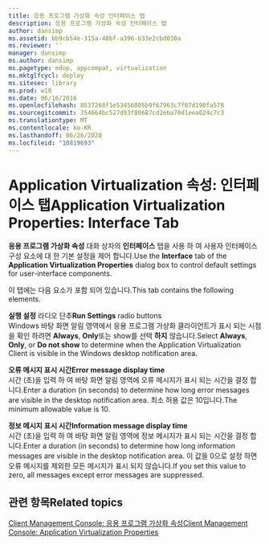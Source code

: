 ```yaml
---
title: 응용 프로그램 가상화 속성 인터페이스 탭
description: 응용 프로그램 가상화 속성 인터페이스 탭
author: dansimp
ms.assetid: bb9cb54e-315a-48bf-a396-b33e2cbd030a
ms.reviewer: ''
manager: dansimp
ms.author: dansimp
ms.pagetype: mdop, appcompat, virtualization
ms.mktglfcycl: deploy
ms.sitesec: library
ms.prod: w10
ms.date: 06/16/2016
ms.openlocfilehash: 8537268f1e53456805b9f67963c7f07d190fa578
ms.sourcegitcommit: 354664bc527d93f80687cd2eba70d1eea024c7c3
ms.translationtype: MT
ms.contentlocale: ko-KR
ms.lasthandoff: 06/26/2020
ms.locfileid: "10819693"
---
```

# <span data-ttu-id="5363e-103">Application Virtualization 속성: 인터페이스 탭</span><span class="sxs-lookup"><span data-stu-id="5363e-103">Application Virtualization Properties: Interface Tab</span></span>


<span data-ttu-id="5363e-104">**응용 프로그램 가상화 속성** 대화 상자의 **인터페이스** 탭을 사용 하 여 사용자 인터페이스 구성 요소에 대 한 기본 설정을 제어 합니다.</span><span class="sxs-lookup"><span data-stu-id="5363e-104">Use the **Interface** tab of the **Application Virtualization Properties** dialog box to control default settings for user-interface components.</span></span>

<span data-ttu-id="5363e-105">이 탭에는 다음 요소가 포함 되어 있습니다.</span><span class="sxs-lookup"><span data-stu-id="5363e-105">This tab contains the following elements.</span></span>

<a href="" id="run-settings-radio-buttons"></a><span data-ttu-id="5363e-106">**실행 설정** 라디오 단추</span><span class="sxs-lookup"><span data-stu-id="5363e-106">**Run Settings** radio buttons</span></span>  
<span data-ttu-id="5363e-107">Windows 바탕 화면 알림 영역에서 응용 프로그램 가상화 클라이언트가 표시 되는 시점을 확인 하려면 **Always**, **Only**또는 show를 선택 **하지** 않습니다.</span><span class="sxs-lookup"><span data-stu-id="5363e-107">Select **Always**, **Only**, or **Do not show** to determine when the Application Virtualization Client is visible in the Windows desktop notification area.</span></span>

<a href="" id="error-message-display-time"></a>**<span data-ttu-id="5363e-108">오류 메시지 표시 시간</span><span class="sxs-lookup"><span data-stu-id="5363e-108">Error message display time</span></span>**  
<span data-ttu-id="5363e-109">시간 (초)을 입력 하 여 바탕 화면 알림 영역에 오류 메시지가 표시 되는 시간을 결정 합니다.</span><span class="sxs-lookup"><span data-stu-id="5363e-109">Enter a duration (in seconds) to determine how long error messages are visible in the desktop notification area.</span></span> <span data-ttu-id="5363e-110">최소 허용 값은 10입니다.</span><span class="sxs-lookup"><span data-stu-id="5363e-110">The minimum allowable value is 10.</span></span>

<a href="" id="information-message-display-time"></a>**<span data-ttu-id="5363e-111">정보 메시지 표시 시간</span><span class="sxs-lookup"><span data-stu-id="5363e-111">Information message display time</span></span>**  
<span data-ttu-id="5363e-112">시간 (초)을 입력 하 여 바탕 화면 알림 영역에 정보 메시지가 표시 되는 시간을 결정 합니다.</span><span class="sxs-lookup"><span data-stu-id="5363e-112">Enter a duration (in seconds) to determine how long information messages are visible in the desktop notification area.</span></span> <span data-ttu-id="5363e-113">이 값을 0으로 설정 하면 오류 메시지를 제외한 모든 메시지가 표시 되지 않습니다.</span><span class="sxs-lookup"><span data-stu-id="5363e-113">If you set this value to zero, all messages except error messages are suppressed.</span></span>

## <span data-ttu-id="5363e-114">관련 항목</span><span class="sxs-lookup"><span data-stu-id="5363e-114">Related topics</span></span>


[<span data-ttu-id="5363e-115">Client Management Console: 응용 프로그램 가상화 속성</span><span class="sxs-lookup"><span data-stu-id="5363e-115">Client Management Console: Application Virtualization Properties</span></span>](client-management-console-application-virtualization-properties.md)

 

 





